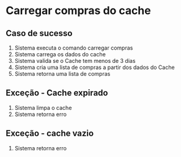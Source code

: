 # Carregar compras do cache

## Caso de sucesso

1. Sistema executa o comando carregar compras
2. Sistema carrega os dados do cache
3. Sistema valida se o Cache tem menos de 3 dias
4. Sistema cria uma lista de compras a partir dos dados do Cache
5. Sistema retorna uma lista de compras

## Exceção - Cache expirado

1. Sistema limpa o cache
2. Sistema retorna erro

## Exceção - cache vazio

1. Sistema retorna erro

